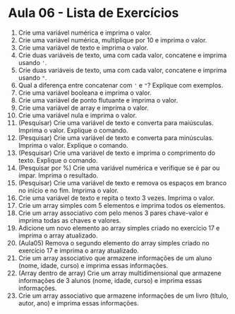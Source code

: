 # Aula 06 - Lista de Exercícios

1. Crie uma variável numérica e imprima o valor.
2. Crie uma variável numérica, multiplique por 10 e imprima o valor.
3. Crie uma variável de texto e imprima o valor.
4. Crie duas variáveis de texto, uma com cada valor, concatene e imprima usando `'`.
5. Crie duas variáveis de texto, uma com cada valor, concatene e imprima usando `"`.
6. Qual a diferença entre concatenar com `'` e `"`? Explique com exemplos.
7. Crie uma variável booleana e imprima o valor.
8. Crie uma variável de ponto flutuante e imprima o valor.
9. Crie uma variável de array e imprima o valor.
10. Crie uma variável nula e imprima o valor.
11. (Pesquisar) Crie uma variável de texto e converta para maiúsculas. Imprima o valor. Explique o comando.
12. (Pesquisar) Crie uma variável de texto e converta para minúsculas. Imprima o valor. Explique o comando.
13. (Pesquisar) Crie uma variável de texto e imprima o comprimento do texto. Explique o comando.
14. (Pesquisar por %) Crie uma variável numérica e verifique se é par ou ímpar. Imprima o resultado.
15. (Pesquisar) Crie uma variável de texto e remova os espaços em branco no início e no fim. Imprima o valor.
16. Crie uma variável de texto e repita o texto 3 vezes. Imprima o valor.
17. Crie um array simples com 5 elementos e imprima todos os elementos.
18. Crie um array associativo com pelo menos 3 pares chave-valor e imprima todas as chaves e valores.
19. Adicione um novo elemento ao array simples criado no exercício 17 e imprima o array atualizado.
20. (Aula05) Remova o segundo elemento do array simples criado no exercício 17 e imprima o array atualizado.
21. Crie um array associativo que armazene informações de um aluno (nome, idade, curso) e imprima essas informações.
22. (Array dentro de array) Crie um array multidimensional que armazene informações de 3 alunos (nome, idade, curso) e imprima essas informações.
23. Crie um array associativo que armazene informações de um livro (título, autor, ano) e imprima essas informações.

